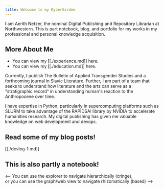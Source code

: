 ```yaml
---
title: Welcome to my KyberGarden
---
```


I am Aerith Netzer, the nominal Digital Publishing and Repository Librarian at Northwestern. This is part notebook, blog, and portfolio for my works in my professional and personal knowledge acquisition.

## More About Me

- You can view my [[./experience.md]] here.
- You can view my [[./education.md]] here.

Currently, I publish The Bulletin of Applied Transgender Studies and a forthcoming journal in Slavic Literature. Further, I am part of a team that seeks to understand how literature and the arts can serve as a "stratigraphic record" in understanding human's reaction to the Anthropocene over time.

I have expertise in Python, particularly in supercomputing platforms such as SLURM to take advantage of the RAPIDSAI library by NVIDIA to accelerate humanities research. My digital publishing has given me valuable knowledge on web development and devops.

## Read some of my blog posts!

[[./devlog-1.md]]

## This is also partly a notebook!

<-- You can use the explorer to navigate hierarchically (cringe),
<br>
or you can use the graph/web view to navigate rhizomatically (based) -->
